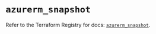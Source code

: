# `azurerm_snapshot`

Refer to the Terraform Registry for docs: [`azurerm_snapshot`](https://registry.terraform.io/providers/hashicorp/azurerm/4.40.0/docs/resources/snapshot).
